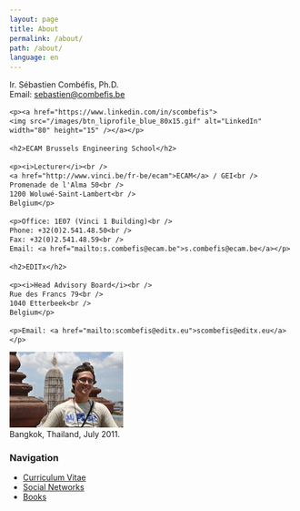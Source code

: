 ```yaml
---
layout: page
title: About
permalink: /about/
path: /about/
language: en
---
```


<div class="page-col-wrapper">
  <div class="page-col page-col-1">
    <p>Ir. Sébastien Combéfis, Ph.D.<br />
    Email: <a href="mailto:sebastien@combefis.be">sebastien@combefis.be</a></p>

    <p><a href="https://www.linkedin.com/in/scombefis">
    <img src="/images/btn_liprofile_blue_80x15.gif" alt="LinkedIn"
    width="80" height="15" /></a></p>

    <h2>ECAM Brussels Engineering School</h2>

    <p><i>Lecturer</i><br />
    <a href="http://www.vinci.be/fr-be/ecam">ECAM</a> / GEI<br />
    Promenade de l'Alma 50<br />
    1200 Woluwé-Saint-Lambert<br />
    Belgium</p>

    <p>Office: 1E07 (Vinci 1 Building)<br />
    Phone: +32(0)2.541.48.50<br />
    Fax: +32(0)2.541.48.59<br />
    Email: <a href="mailto:s.combefis@ecam.be">s.combefis@ecam.be</a></p>

    <h2>EDITx</h2>

    <p><i>Head Advisory Board</i><br />
    Rue des Francs 79<br />
    1040 Etterbeek<br />
    Belgium</p>

    <p>Email: <a href="mailto:scombefis@editx.eu">scombefis@editx.eu</a></p>
  </div>
  <div class="page-col page-col-2">
    <p><img src="/images/bangkok.jpg" alt="Bangkok, Thailand, July 2011."
    width="200" height="133" /><br />
    Bangkok, Thailand, July 2011.</p>
    <h3>Navigation</h3>
    <ul class="navigation">
      <li><a href="/about/cv/">Curriculum Vitae</a></li>
      <li><a href="/about/socialnetworks/">Social Networks</a></li>
      <li><a href="/about/books/">Books</a></li>
    </ul>
  </div>
</div>
